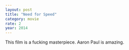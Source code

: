 ```yaml
---
layout: post
title: "Need for Speed"
category: movie
rate: 2
year: 2014
---
```


This film is a fucking masterpiece. Aaron Paul is amazing.

